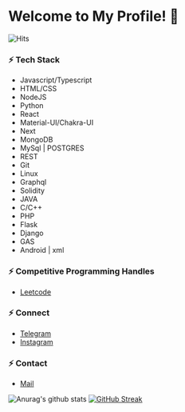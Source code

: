 # Welcome to My Profile! 👋 
 ![Hits](https://hits.seeyoufarm.com/api/count/incr/badge.svg?url=https://github.com/theanuragshukla/)

### ⚡ Tech Stack

- Javascript/Typescript
- HTML/CSS
- NodeJS
- Python
- React
- Material-UI/Chakra-UI
- Next
- MongoDB 
- MySql | POSTGRES
- REST
- Git
- Linux
- Graphql
- Solidity
- JAVA
- C/C++
- PHP
- Flask
- Django
- GAS
- Android | xml


 ### ⚡ Competitive Programming Handles
 
 - [Leetcode](https://leetcode.com/theanuragshukla "Leetcode")

 ### ⚡ Connect

- [Telegram](https://t.me/theRealAnuragShukla "Telegram")
- [Instagram](https://instagram.com/therealanuragshukla "Instagram")

### ⚡ Contact

- [Mail](mailto:www.anuragshukla@gmail.com "Mail")


![Anurag's github stats](https://github-stats-alpha.vercel.app/api?username=theanuragshukla&cc=000&tc=fff&ic=fff&bc=000)  [![GitHub Streak](https://streak-stats.demolab.com?user=theanuragshukla&theme=highcontrast&hide_border=true)](https://git.io/streak-stats)

